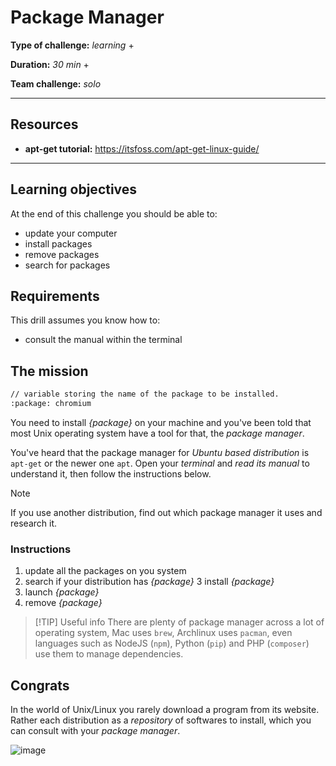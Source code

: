 # Package Manager

**Type of challenge:** *learning* +

**Duration:** *30 min* +

**Team challenge:** *solo*


-----

## Resources

* **apt-get tutorial:** https://itsfoss.com/apt-get-linux-guide/

-----
## Learning objectives

At the end of this challenge you should be able to:

* update your computer
* install packages
* remove packages
* search for packages

## Requirements

This drill assumes you know how to:

* consult the manual within the terminal

## The mission

```sh
// variable storing the name of the package to be installed.
:package: chromium
```

You need to install _{package}_ on your machine and you've been told that most
Unix operating system have a tool for that, the *package manager*.

You've heard that the package manager for *Ubuntu based distribution* is
`apt-get`  or the newer one `apt`. Open your *terminal* and *read its manual* to understand it, then
follow the instructions below. 

> [!NOTE] 
> If you use another distribution, find out which package manager it uses
and research it.

### Instructions
1. update all the packages on you system
2. search if your distribution has _{package}_
3 install _{package}_
4. launch _{package}_
5. remove _{package}_

> [!TIP] Useful info
> There are plenty of package manager across a lot of operating system, Mac uses
`brew`, Archlinux uses `pacman`, even languages such as NodeJS (`npm`), Python
(`pip`) and PHP (`composer`) use them to manage dependencies.

## Congrats

In the world of Unix/Linux you rarely download a program from its website. Rather
each distribution as a *repository* of softwares to install, which you can
consult with your *package manager*.

![image](https://media.giphy.com/media/n1koqKtJ8xffa/giphy.gif)

